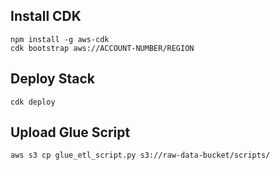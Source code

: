 ## Install CDK

```
npm install -g aws-cdk
cdk bootstrap aws://ACCOUNT-NUMBER/REGION
```

## Deploy Stack
```
cdk deploy
```

## Upload Glue Script

```
aws s3 cp glue_etl_script.py s3://raw-data-bucket/scripts/
```